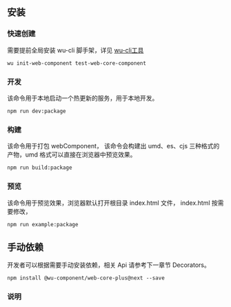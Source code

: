 ## 安装

### 快速创建

需要提前全局安装 wu-cli 脚手架，详见 [wu-cli工具](https://www.npmjs.com/package/@wu-component/wu-cli)

```bin
wu init-web-component test-web-core-component
```

### 开发

该命令用于本地启动一个热更新的服务，用于本地开发。

```bin
npm run dev:package
```

### 构建

该命令用于打包 webComponent， 该命令会构建出 umd、es、cjs 三种格式的产物，umd 格式可以直接在浏览器中预览效果。

```bin
npm run build:package
```

### 预览

该命令用于预览效果，浏览器默认打开根目录 index.html 文件， index.html 按需要修改，

```bin
npm run example:package
```

## 手动依赖

开发者可以根据需要手动安装依赖，相关 Api 请参考下一章节 Decorators。

```bin
npm install @wu-component/web-core-plus@next --save
```

### 说明
